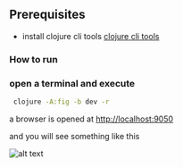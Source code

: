 

 Prerequisites
--------------
* install clojure cli tools [clojure cli tools](https://clojure.org/guides/getting_started) 

### How to  run 


### open a terminal and execute


```bash
 clojure -A:fig -b dev -r
```
a browser is opened at [http://localhost:9050](http://localhost:9050)

and you will  see something like this

![alt text](https://github.com/frericksm/d3/raw/master/doc/imagesoverview.png "Ovweview")
